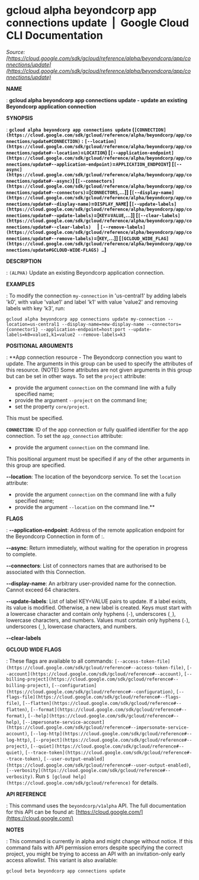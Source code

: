 # gcloud alpha beyondcorp app connections update  |  Google Cloud CLI Documentation

*Source: [https://cloud.google.com/sdk/gcloud/reference/alpha/beyondcorp/app/connections/update](https://cloud.google.com/sdk/gcloud/reference/alpha/beyondcorp/app/connections/update)*

**NAME**

: **gcloud alpha beyondcorp app connections update - update an existing Beyondcorp application connection**

**SYNOPSIS**

: **`gcloud alpha beyondcorp app connections update` (`[CONNECTION](https://cloud.google.com/sdk/gcloud/reference/alpha/beyondcorp/app/connections/update#CONNECTION)` : `[--location](https://cloud.google.com/sdk/gcloud/reference/alpha/beyondcorp/app/connections/update#--location)`=`LOCATION`) [`[--application-endpoint](https://cloud.google.com/sdk/gcloud/reference/alpha/beyondcorp/app/connections/update#--application-endpoint)`=`APPLICATION_ENDPOINT`] [`[--async](https://cloud.google.com/sdk/gcloud/reference/alpha/beyondcorp/app/connections/update#--async)`] [`[--connectors](https://cloud.google.com/sdk/gcloud/reference/alpha/beyondcorp/app/connections/update#--connectors)`=[`CONNECTORS`,…]] [`[--display-name](https://cloud.google.com/sdk/gcloud/reference/alpha/beyondcorp/app/connections/update#--display-name)`=`DISPLAY_NAME`] [`[--update-labels](https://cloud.google.com/sdk/gcloud/reference/alpha/beyondcorp/app/connections/update#--update-labels)`=[`KEY`=`VALUE`,…]] [`[--clear-labels](https://cloud.google.com/sdk/gcloud/reference/alpha/beyondcorp/app/connections/update#--clear-labels)`     | `[--remove-labels](https://cloud.google.com/sdk/gcloud/reference/alpha/beyondcorp/app/connections/update#--remove-labels)`=[`KEY`,…]] [`[GCLOUD_WIDE_FLAG](https://cloud.google.com/sdk/gcloud/reference/alpha/beyondcorp/app/connections/update#GCLOUD-WIDE-FLAGS) …`]**

**DESCRIPTION**

: `(ALPHA)` Update an existing Beyondcorp application connection.

**EXAMPLES**

: To modify the connection ``my-connection`` in
'us-central1' by adding labels 'k0', with value 'value1' and label 'k1' with
value 'value2' and removing labels with key 'k3', run:

```
gcloud alpha beyondcorp app connections update my-connection --location=us-central1 --display-name=new-display-name --connectors={connector1} --application-endpoint=host:port --update-labels=k0=value1,k1=value2 --remove-labels=k3
```

**POSITIONAL ARGUMENTS**

: **App connection resource - The Beyondcorp connection you want to update. The
arguments in this group can be used to specify the attributes of this resource.
(NOTE) Some attributes are not given arguments in this group but can be set in
other ways.
To set the `project` attribute:

- provide the argument `connection` on the command line with a fully
specified name;
- provide the argument `--project` on the command line;
- set the property `core/project`.

This must be specified.

**`CONNECTION`**:
ID of the app connection or fully qualified identifier for the app connection.
To set the `app_connection` attribute:

- provide the argument `connection` on the command line.

This positional argument must be specified if any of the other arguments in this
group are specified.

**--location**:
The location of the beyondcorp service.
To set the `location` attribute:

- provide the argument `connection` on the command line with a fully
specified name;
- provide the argument `--location` on the command line.**

**FLAGS**

: **--application-endpoint**:
Address of the remote application endpoint for the Beyondcorp Connection in form
of <host>:<port>.

**--async**:
Return immediately, without waiting for the operation in progress to complete.

**--connectors**:
List of connectors names that are authorised to be associated with this
Connection.

**--display-name**:
An arbitrary user-provided name for the connection. Cannot exceed 64 characters.

**--update-labels**:
List of label KEY=VALUE pairs to update. If a label exists, its value is
modified. Otherwise, a new label is created.
Keys must start with a lowercase character and contain only hyphens
(`-`), underscores (`_`), lowercase characters, and
numbers. Values must contain only hyphens (`-`), underscores
(`_`), lowercase characters, and numbers.

**--clear-labels**

**GCLOUD WIDE FLAGS**

: These flags are available to all commands: `[--access-token-file](https://cloud.google.com/sdk/gcloud/reference#--access-token-file)`,
`[--account](https://cloud.google.com/sdk/gcloud/reference#--account)`, `[--billing-project](https://cloud.google.com/sdk/gcloud/reference#--billing-project)`,
`[--configuration](https://cloud.google.com/sdk/gcloud/reference#--configuration)`,
`[--flags-file](https://cloud.google.com/sdk/gcloud/reference#--flags-file)`,
`[--flatten](https://cloud.google.com/sdk/gcloud/reference#--flatten)`, `[--format](https://cloud.google.com/sdk/gcloud/reference#--format)`, `[--help](https://cloud.google.com/sdk/gcloud/reference#--help)`, `[--impersonate-service-account](https://cloud.google.com/sdk/gcloud/reference#--impersonate-service-account)`,
`[--log-http](https://cloud.google.com/sdk/gcloud/reference#--log-http)`,
`[--project](https://cloud.google.com/sdk/gcloud/reference#--project)`, `[--quiet](https://cloud.google.com/sdk/gcloud/reference#--quiet)`, `[--trace-token](https://cloud.google.com/sdk/gcloud/reference#--trace-token)`, `[--user-output-enabled](https://cloud.google.com/sdk/gcloud/reference#--user-output-enabled)`,
`[--verbosity](https://cloud.google.com/sdk/gcloud/reference#--verbosity)`.
Run `$ [gcloud help](https://cloud.google.com/sdk/gcloud/reference)` for details.

**API REFERENCE**

: This command uses the `beyondcorp/v1alpha` API. The full
documentation for this API can be found at: [https://cloud.google.com/](https://cloud.google.com/)

**NOTES**

: This command is currently in alpha and might change without notice. If this
command fails with API permission errors despite specifying the correct project,
you might be trying to access an API with an invitation-only early access
allowlist. This variant is also available:

```
gcloud beta beyondcorp app connections update
```